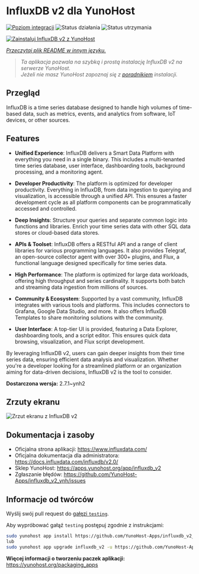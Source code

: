<!--
To README zostało automatycznie wygenerowane przez <https://github.com/YunoHost/apps/tree/master/tools/readme_generator>
Nie powinno być ono edytowane ręcznie.
-->

# InfluxDB v2 dla YunoHost

[![Poziom integracji](https://apps.yunohost.org/badge/integration/influxdb_v2)](https://ci-apps.yunohost.org/ci/apps/influxdb_v2/)
![Status działania](https://apps.yunohost.org/badge/state/influxdb_v2)
![Status utrzymania](https://apps.yunohost.org/badge/maintained/influxdb_v2)

[![Zainstaluj InfluxDB v2 z YunoHost](https://install-app.yunohost.org/install-with-yunohost.svg)](https://install-app.yunohost.org/?app=influxdb_v2)

*[Przeczytaj plik README w innym języku.](./ALL_README.md)*

> *Ta aplikacja pozwala na szybką i prostą instalację InfluxDB v2 na serwerze YunoHost.*  
> *Jeżeli nie masz YunoHost zapoznaj się z [poradnikiem](https://yunohost.org/install) instalacji.*

## Przegląd

InfluxDB is a time series database designed to handle high volumes of time-based data, such as metrics, events, and analytics from software, IoT devices, or other sources.

## Features

- **Unified Experience**: InfluxDB delivers a Smart Data Platform with everything you need in a single binary. This includes a multi-tenanted time series database, user interface, dashboarding tools, background processing, and a monitoring agent.

- **Developer Productivity**: The platform is optimized for developer productivity. Everything in InfluxDB, from data ingestion to querying and visualization, is accessible through a unified API. This ensures a faster development cycle as all platform components can be programmatically accessed and controlled.

- **Deep Insights**: Structure your queries and separate common logic into functions and libraries. Enrich your time series data with other SQL data stores or cloud-based data stores.

- **APIs & Toolset**: InfluxDB offers a RESTful API and a range of client libraries for various programming languages. It also provides Telegraf, an open-source collector agent with over 300+ plugins, and Flux, a functional language designed specifically for time series data.

- **High Performance**: The platform is optimized for large data workloads, offering high throughput and series cardinality. It supports both batch and streaming data ingestion from millions of sources.

- **Community & Ecosystem**: Supported by a vast community, InfluxDB integrates with various tools and platforms. This includes connectors to Grafana, Google Data Studio, and more. It also offers InfluxDB Templates to share monitoring solutions with the community.

- **User Interface**: A top-tier UI is provided, featuring a Data Explorer, dashboarding tools, and a script editor. This ensures quick data browsing, visualization, and Flux script development.

By leveraging InfluxDB v2, users can gain deeper insights from their time series data, ensuring efficient data analysis and visualization. Whether you're a developer looking for a streamlined platform or an organization aiming for data-driven decisions, InfluxDB v2 is the tool to consider.



**Dostarczona wersja:** 2.7.1~ynh2

## Zrzuty ekranu

![Zrzut ekranu z InfluxDB v2](./doc/screenshots/influxdb_v2_data_explorer.png)

## Dokumentacja i zasoby

- Oficjalna strona aplikacji: <https://www.influxdata.com/>
- Oficjalna dokumentacja dla administratora: <https://docs.influxdata.com/influxdb/v2.0/>
- Sklep YunoHost: <https://apps.yunohost.org/app/influxdb_v2>
- Zgłaszanie błędów: <https://github.com/YunoHost-Apps/influxdb_v2_ynh/issues>

## Informacje od twórców

Wyślij swój pull request do [gałęzi `testing`](https://github.com/YunoHost-Apps/influxdb_v2_ynh/tree/testing).

Aby wypróbować gałąź `testing` postępuj zgodnie z instrukcjami:

```bash
sudo yunohost app install https://github.com/YunoHost-Apps/influxdb_v2_ynh/tree/testing --debug
lub
sudo yunohost app upgrade influxdb_v2 -u https://github.com/YunoHost-Apps/influxdb_v2_ynh/tree/testing --debug
```

**Więcej informacji o tworzeniu paczek aplikacji:** <https://yunohost.org/packaging_apps>
